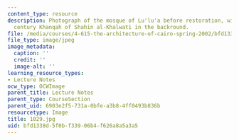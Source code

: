 ```yaml
---
content_type: resource
description: Photograph of the mosque of Lu'lu'a before restoration, with the 16th
  century Khanqah of Shahin al-Khalwati in the backround.
file: /media/courses/4-615-the-architecture-of-cairo-spring-2002/bfd1338d5f0bf33906b4f626a8a5a3a5_1029.jpg
file_type: image/jpeg
image_metadata:
  caption: ''
  credit: ''
  image-alt: ''
learning_resource_types:
- Lecture Notes
ocw_type: OCWImage
parent_title: Lecture Notes
parent_type: CourseSection
parent_uid: 6903e2f5-731a-0bfe-a3b8-4ff0493b836b
resourcetype: Image
title: 1029.jpg
uid: bfd1338d-5f0b-f339-06b4-f626a8a5a3a5
---
```

